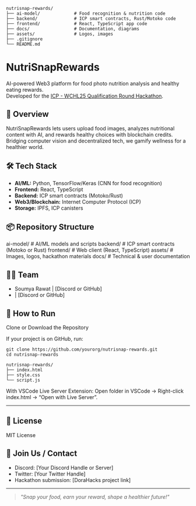 ```
nutrisnap-rewards/
├── ai-model/             # Food recognition & nutrition code
├── backend/              # ICP smart contracts, Rust/Motoko code
├── frontend/             # React, TypeScript app code
├── docs/                 # Documentation, diagrams
├── assets/               # Logos, images
├── .gitignore
└── README.md
```
# NutriSnapRewards

AI-powered Web3 platform for food photo nutrition analysis and healthy eating rewards.  
Developed for the [ICP - WCHL25 Qualification Round Hackathon](https://dorahacks.io/hackathon/wchl25-qualification-round).

## 🚀 Overview

NutriSnapRewards lets users upload food images, analyzes nutritional content with AI, and rewards healthy choices with blockchain credits. Bridging computer vision and decentralized tech, we gamify wellness for a healthier world.

## 🛠️ Tech Stack

- **AI/ML:** Python, TensorFlow/Keras (CNN for food recognition)
- **Frontend:** React, TypeScript
- **Backend:** ICP smart contracts (Motoko/Rust)
- **Web3/Blockchain:** Internet Computer Protocol (ICP)
- **Storage:** IPFS, ICP canisters

## 📦 Repository Structure
ai-model/ # AI/ML models and scripts
backend/ # ICP smart contracts (Motoko or Rust)
frontend/ # Web client (React, TypeScript)
assets/ # Images, logos, hackathon materials
docs/ # Technical & user documentation



## 👩‍💻 Team

- Soumya Rawat | [Discord or GitHub]
-  | [Discord or GitHub]

## 📝 How to Run
Clone or Download the Repository

If your project is on GitHub, run:

```
git clone https://github.com/yourorg/nutrisnap-rewards.git
cd nutrisnap-rewards
```
```
nutrisnap-rewards/
├── index.html
├── style.css
└── script.js
```
With VSCode Live Server Extension:
Open folder in VSCode → Right-click index.html → “Open with Live Server”.

___
## 📄 License

MIT License

## 🤝 Join Us / Contact

- Discord: [Your Discord Handle or Server]
- Twitter: [Your Twitter Handle]
- Hackathon submission: [DoraHacks project link]

---

> _"Snap your food, earn your reward, shape a healthier future!"_


